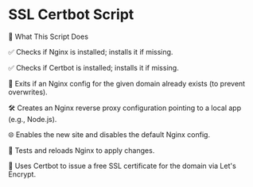 # SSL Certbot Script
🔧 What This Script Does

✅ Checks if Nginx is installed; installs it if missing.

✅ Checks if Certbot is installed; installs it if missing.

🚫 Exits if an Nginx config for the given domain already exists (to prevent overwrites).

🛠 Creates an Nginx reverse proxy configuration pointing to a local app (e.g., Node.js).

🌐 Enables the new site and disables the default Nginx config.

🔄 Tests and reloads Nginx to apply changes.

🔐 Uses Certbot to issue a free SSL certificate for the domain via Let's Encrypt.
